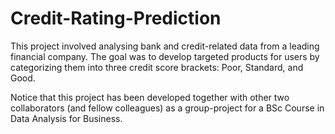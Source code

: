 # Credit-Rating-Prediction
This project involved analysing bank and credit-related data from a leading financial company. The goal was to develop targeted products for users by categorizing them into three credit score brackets: Poor, Standard, and Good.

Notice that this project has been developed together with other two collaborators (and fellow colleagues) as a group-project for a BSc Course in Data Analysis for Business.
